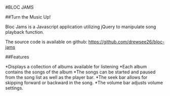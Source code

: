 #BLOC JAMS

##Turn the Music Up!

Bloc Jams is a Javascript application utilizing jQuery to manipulate song playback function.

The source code is available on github: https://github.com/drewsee26/bloc-jams

##Features

*Displays a collection of albums available for listening
*Each album contains the songs of the album
*The songs can be started and paused from the song list as well as the player bar.
*The seek bar allows for skipping forward or backward in the song.
*The volume bar adjusts volume settings.

